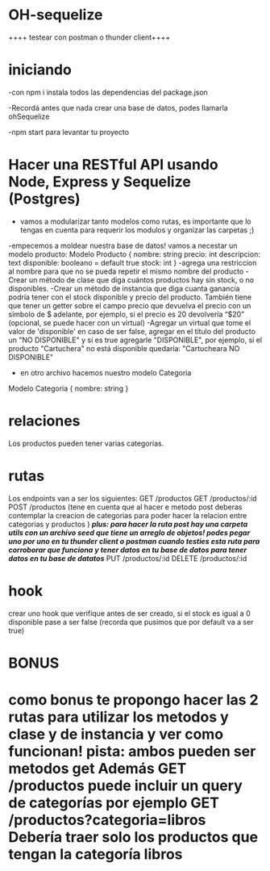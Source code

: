 # OH-sequelize

++++ testear con postman o thunder client++++
# iniciando
-con npm i instala todos las dependencias del package.json

-Recordá antes que nada crear una base de datos, podes llamarla ohSequelize

-npm start para levantar tu proyecto

# Hacer una RESTful API usando Node, Express y Sequelize (Postgres)
- vamos a modularizar tanto modelos como rutas, es importante que lo tengas en cuenta para requerir los modulos y organizar las carpetas ;)

-empecemos a moldear nuestra base de datos! vamos a necestar un modelo producto:
Modelo Producto {
	nombre: string
	precio: int
	descripcion: text
	disponible: booleano = default true
 	stock: int
}
-agrega una restriccion al nombre para que no se pueda repetir el mismo nombre del producto
-Crear un método de clase que diga cuántos productos hay sin stock, o no disponibles.
-Crear un método de instancia que diga cuanta ganancia podría tener con el stock disponible y precio del producto.
También tiene que tener un getter sobre el campo precio que devuelva el precio con un símbolo de $ adelante, por ejemplo, si el precio es 20 devolvería “$20” (opcional, se puede hacer con un virtual)
-Agregar un virtual  que tome el valor de 'disponible' en caso de ser false, agregar en el titulo del producto un "NO DISPONIBLE" y si es true agregarle "DISPONIBLE", por ejemplo, si el producto "Cartuchera" no está disponible quedaría: "Cartucheara NO DISPONIBLE"
- en otro archivo hacemos nuestro modelo Categoria

Modelo Categoria {
	nombre: string
}
# relaciones
Los productos pueden tener varias categorías.

# rutas
Los endpoints van a ser los siguientes:
GET /productos 
GET /productos/:id
POST /productos (tene en cuenta que al hacer e metodo post deberas contemplar la creacion de categorias para poder hacer la relacion entre categorias y productos ) 
***plus: para hacer la ruta post hay una carpeta utils con un archivo seed que tiene un arreglo de objetos! podes pegar uno por uno en tu thunder client o postman cuando testies esta ruta para corroborar que funciona y tener datos en tu base de datos para tener datos en tu base de datatos***
PUT /productos/:id
DELETE /productos/:id

#  hook
crear uno hook que verifique antes de ser creado, si el stock es igual a 0 disponible pase a ser false (recorda que pusimos que por default va a ser true)

# BONUS 
como bonus te propongo hacer las  2 rutas  para utilizar los metodos y clase y de instancia y ver como funcionan!
pista: ambos pueden ser metodos get 
Además GET /productos puede incluir un query de categorías por ejemplo
GET /productos?categoria=libros
Debería traer solo los productos que tengan la categoría libros
====================================
